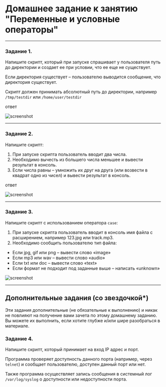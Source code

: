 # Домашнее задание к занятию "Переменные и условные операторы" 

------
### Задание 1.

Напишите скрипт, который при запуске спрашивает у пользователя путь до директории и создает ее при условии, что ее еще не существует. 

Если директория существует – пользователю выводится сообщение, что директория существует.

Скрипт должен принимать абсолютный путь до директории, например `/tmp/testdir` или `/home/user/testdir`

ответ

![screenshot](https://user-images.githubusercontent.com/119346017/227715869-9dec57f6-a293-4dd4-9f77-f8930a858521.png)



------
### Задание 2.

Напишите скрипт:
1. При запуске скрипта пользователь вводит два числа.
2. Необходимо вычесть из большего числа меньшее и вывести результат в консоль.
3. Если числа равны – умножить их друг на друга (или возвести в квадрат одно из чисел) и вывести результат в консоль.

ответ

![screenshot](https://user-images.githubusercontent.com/119346017/227716546-2b5ae351-0bb2-4ec9-98d9-0c098622f76a.png)



------
### Задание 3.

Напишите скрипт с использованием оператора `case`:
1. При запуске скрипта пользователь вводит в консоль имя файла с расширением, например 123.jpg или track.mp3.
2. Необходимо сообщить пользователю тип файла:
- Если jpg, gif или png – вывести слово «image»
- Если mp3 или wav – вывести слово «audio»
- Если txt или doc – вывести слово «text»
- Если формат не подходит под заданные выше – написать «unknown»

![screenshot](https://user-images.githubusercontent.com/119346017/227719179-6e50cbb7-bf93-402a-848e-430c4826c330.png)


------
## Дополнительные задания (со звездочкой*)

Эти задания дополнительные (не обязательные к выполнению) и никак не повлияют на получение вами зачета по этому домашнему заданию. Вы можете их выполнить, если хотите глубже и/или шире разобраться в материале.

### Задание 4.

Напишите скрипт, который принимает на вход IP адрес и порт.

Программа проверяет доступность данного порта (например, через `telnet`) и сообщает пользователю, доступен данный порт или нет.

Также программа осуществляет запись сообщения в системный лог `/var/log/syslog` о доступности или недоступности порта.

